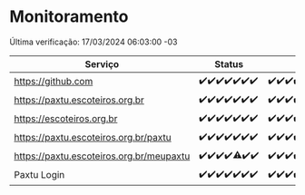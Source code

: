 # Monitoramento

Última verificação: 17/03/2024 06:03:00 -03

|Serviço|Status|Últimas 24h|
|---|---|---|
|https://github.com|<span title="2024-03-10: OK=24">✔️</span><span title="2024-03-11: OK=24">✔️</span><span title="2024-03-12: OK=24">✔️</span><span title="2024-03-13: OK=22">✔️</span><span title="2024-03-14: OK=24">✔️</span><span title="2024-03-15: OK=24">✔️</span><span title="2024-03-16: OK=9">✔️</span>|<span title="16/03/2024 06:04:00 -03 : 200">✔️</span><span title="16/03/2024 07:06:00 -03 : 200">✔️</span><span title="16/03/2024 08:02:00 -03 : 200">✔️</span><span title="16/03/2024 09:10:00 -03 : 200">✔️</span><span title="16/03/2024 10:04:00 -03 : 200">✔️</span><span title="16/03/2024 11:03:00 -03 : 200">✔️</span><span title="16/03/2024 12:03:00 -03 : 200">✔️</span><span title="16/03/2024 13:06:00 -03 : 200">✔️</span><span title="16/03/2024 14:03:00 -03 : 200">✔️</span><span title="16/03/2024 15:06:00 -03 : 200">✔️</span><span title="16/03/2024 16:02:00 -03 : 200">✔️</span><span title="16/03/2024 17:06:00 -03 : 200">✔️</span><span title="16/03/2024 18:03:00 -03 : 200">✔️</span><span title="16/03/2024 19:03:00 -03 : 200">✔️</span><span title="16/03/2024 20:06:00 -03 : 200">✔️</span><span title="16/03/2024 21:32:00 -03 : 200">✔️</span><span title="16/03/2024 22:42:00 -03 : 200">✔️</span><span title="16/03/2024 23:14:00 -03 : 200">✔️</span><span title="17/03/2024 00:06:00 -03 : 200">✔️</span><span title="17/03/2024 01:08:00 -03 : 200">✔️</span><span title="17/03/2024 02:06:00 -03 : 200">✔️</span><span title="17/03/2024 03:07:00 -03 : 200">✔️</span><span title="17/03/2024 04:03:00 -03 : 200">✔️</span><span title="17/03/2024 05:07:00 -03 : 200">✔️</span><span title="17/03/2024 06:03:00 -03 : 200">✔️</span>|
|https://paxtu.escoteiros.org.br|<span title="2024-03-10: OK=24">✔️</span><span title="2024-03-11: OK=24">✔️</span><span title="2024-03-12: OK=24">✔️</span><span title="2024-03-13: OK=22">✔️</span><span title="2024-03-14: OK=24">✔️</span><span title="2024-03-15: OK=24">✔️</span><span title="2024-03-16: OK=9">✔️</span>|<span title="16/03/2024 06:04:00 -03 : 200">✔️</span><span title="16/03/2024 07:06:00 -03 : 200">✔️</span><span title="16/03/2024 08:02:00 -03 : 200">✔️</span><span title="16/03/2024 09:10:00 -03 : 200">✔️</span><span title="16/03/2024 10:04:00 -03 : 200">✔️</span><span title="16/03/2024 11:03:00 -03 : 200">✔️</span><span title="16/03/2024 12:03:00 -03 : 200">✔️</span><span title="16/03/2024 13:06:00 -03 : 200">✔️</span><span title="16/03/2024 14:03:00 -03 : 200">✔️</span><span title="16/03/2024 15:06:00 -03 : 200">✔️</span><span title="16/03/2024 16:02:00 -03 : 200">✔️</span><span title="16/03/2024 17:06:00 -03 : 200">✔️</span><span title="16/03/2024 18:03:00 -03 : 200">✔️</span><span title="16/03/2024 19:03:00 -03 : 200">✔️</span><span title="16/03/2024 20:06:00 -03 : 200">✔️</span><span title="16/03/2024 21:32:00 -03 : 200">✔️</span><span title="16/03/2024 22:42:00 -03 : 200">✔️</span><span title="16/03/2024 23:14:00 -03 : 200">✔️</span><span title="17/03/2024 00:06:00 -03 : 200">✔️</span><span title="17/03/2024 01:08:00 -03 : 200">✔️</span><span title="17/03/2024 02:06:00 -03 : 200">✔️</span><span title="17/03/2024 03:07:00 -03 : 200">✔️</span><span title="17/03/2024 04:03:00 -03 : 200">✔️</span><span title="17/03/2024 05:07:00 -03 : 200">✔️</span><span title="17/03/2024 06:03:00 -03 : 200">✔️</span>|
|https://escoteiros.org.br|<span title="2024-03-10: OK=24">✔️</span><span title="2024-03-11: OK=24">✔️</span><span title="2024-03-12: OK=24">✔️</span><span title="2024-03-13: OK=22">✔️</span><span title="2024-03-14: OK=24">✔️</span><span title="2024-03-15: OK=24">✔️</span><span title="2024-03-16: OK=9">✔️</span>|<span title="16/03/2024 06:04:00 -03 : 200">✔️</span><span title="16/03/2024 07:06:00 -03 : 200">✔️</span><span title="16/03/2024 08:02:00 -03 : 200">✔️</span><span title="16/03/2024 09:10:00 -03 : 200">✔️</span><span title="16/03/2024 10:04:00 -03 : 200">✔️</span><span title="16/03/2024 11:03:00 -03 : 200">✔️</span><span title="16/03/2024 12:03:00 -03 : 0">❌</span><span title="16/03/2024 13:06:00 -03 : 200">✔️</span><span title="16/03/2024 14:03:00 -03 : 200">✔️</span><span title="16/03/2024 15:06:00 -03 : 200">✔️</span><span title="16/03/2024 16:02:00 -03 : 200">✔️</span><span title="16/03/2024 17:06:00 -03 : 200">✔️</span><span title="16/03/2024 18:03:00 -03 : 200">✔️</span><span title="16/03/2024 19:03:00 -03 : 200">✔️</span><span title="16/03/2024 20:06:00 -03 : 200">✔️</span><span title="16/03/2024 21:32:00 -03 : 200">✔️</span><span title="16/03/2024 22:42:00 -03 : 200">✔️</span><span title="16/03/2024 23:14:00 -03 : 200">✔️</span><span title="17/03/2024 00:06:00 -03 : 200">✔️</span><span title="17/03/2024 01:08:00 -03 : 200">✔️</span><span title="17/03/2024 02:06:00 -03 : 200">✔️</span><span title="17/03/2024 03:07:00 -03 : 200">✔️</span><span title="17/03/2024 04:03:00 -03 : 200">✔️</span><span title="17/03/2024 05:07:00 -03 : 200">✔️</span><span title="17/03/2024 06:03:00 -03 : 200">✔️</span>|
|https://paxtu.escoteiros.org.br/paxtu|<span title="2024-03-10: OK=24">✔️</span><span title="2024-03-11: OK=24">✔️</span><span title="2024-03-12: OK=24">✔️</span><span title="2024-03-13: OK=22">✔️</span><span title="2024-03-14: OK=24">✔️</span><span title="2024-03-15: OK=24">✔️</span><span title="2024-03-16: OK=9">✔️</span>|<span title="16/03/2024 06:04:00 -03 : 200">✔️</span><span title="16/03/2024 07:06:00 -03 : 200">✔️</span><span title="16/03/2024 08:02:00 -03 : 200">✔️</span><span title="16/03/2024 09:10:00 -03 : 200">✔️</span><span title="16/03/2024 10:04:00 -03 : 200">✔️</span><span title="16/03/2024 11:03:00 -03 : 200">✔️</span><span title="16/03/2024 12:03:00 -03 : 200">✔️</span><span title="16/03/2024 13:06:00 -03 : 200">✔️</span><span title="16/03/2024 14:03:00 -03 : 200">✔️</span><span title="16/03/2024 15:06:00 -03 : 200">✔️</span><span title="16/03/2024 16:02:00 -03 : 200">✔️</span><span title="16/03/2024 17:06:00 -03 : 200">✔️</span><span title="16/03/2024 18:03:00 -03 : 200">✔️</span><span title="16/03/2024 19:03:00 -03 : 200">✔️</span><span title="16/03/2024 20:06:00 -03 : 200">✔️</span><span title="16/03/2024 21:32:00 -03 : 200">✔️</span><span title="16/03/2024 22:42:00 -03 : 200">✔️</span><span title="16/03/2024 23:14:00 -03 : 200">✔️</span><span title="17/03/2024 00:06:00 -03 : 200">✔️</span><span title="17/03/2024 01:08:00 -03 : 200">✔️</span><span title="17/03/2024 02:06:00 -03 : 200">✔️</span><span title="17/03/2024 03:07:00 -03 : 200">✔️</span><span title="17/03/2024 04:04:00 -03 : 200">✔️</span><span title="17/03/2024 05:07:00 -03 : 200">✔️</span><span title="17/03/2024 06:03:00 -03 : 200">✔️</span>|
|https://paxtu.escoteiros.org.br/meupaxtu|<span title="2024-03-10: OK=24">✔️</span><span title="2024-03-11: OK=24">✔️</span><span title="2024-03-12: OK=24">✔️</span><span title="2024-03-13: OK=22">✔️</span><span title="2024-03-14: OK=23, Falhas=1">⚠️</span><span title="2024-03-15: OK=24">✔️</span><span title="2024-03-16: OK=9">✔️</span>|<span title="16/03/2024 06:04:00 -03 : 200">✔️</span><span title="16/03/2024 07:06:00 -03 : 200">✔️</span><span title="16/03/2024 08:02:00 -03 : 200">✔️</span><span title="16/03/2024 09:10:00 -03 : 200">✔️</span><span title="16/03/2024 10:04:00 -03 : 200">✔️</span><span title="16/03/2024 11:03:00 -03 : 200">✔️</span><span title="16/03/2024 12:03:00 -03 : 200">✔️</span><span title="16/03/2024 13:06:00 -03 : 200">✔️</span><span title="16/03/2024 14:03:00 -03 : 200">✔️</span><span title="16/03/2024 15:06:00 -03 : 200">✔️</span><span title="16/03/2024 16:02:00 -03 : 200">✔️</span><span title="16/03/2024 17:06:00 -03 : 200">✔️</span><span title="16/03/2024 18:03:00 -03 : 200">✔️</span><span title="16/03/2024 19:03:00 -03 : 200">✔️</span><span title="16/03/2024 20:06:00 -03 : 200">✔️</span><span title="16/03/2024 21:32:00 -03 : 200">✔️</span><span title="16/03/2024 22:42:00 -03 : 200">✔️</span><span title="16/03/2024 23:14:00 -03 : 200">✔️</span><span title="17/03/2024 00:06:00 -03 : 200">✔️</span><span title="17/03/2024 01:08:00 -03 : 200">✔️</span><span title="17/03/2024 02:06:00 -03 : 200">✔️</span><span title="17/03/2024 03:07:00 -03 : 200">✔️</span><span title="17/03/2024 04:04:00 -03 : 200">✔️</span><span title="17/03/2024 05:07:00 -03 : 200">✔️</span><span title="17/03/2024 06:03:00 -03 : 200">✔️</span>|
|Paxtu Login|<span title="2024-03-10: OK=24">✔️</span><span title="2024-03-11: OK=24">✔️</span><span title="2024-03-12: OK=24">✔️</span><span title="2024-03-13: OK=22">✔️</span><span title="2024-03-14: OK=24">✔️</span><span title="2024-03-15: OK=24">✔️</span><span title="2024-03-16: OK=9">✔️</span>|<span title="16/03/2024 06:04:00 -03 : 200">✔️</span><span title="16/03/2024 07:06:00 -03 : 200">✔️</span><span title="16/03/2024 08:02:00 -03 : 200">✔️</span><span title="16/03/2024 09:10:00 -03 : 200">✔️</span><span title="16/03/2024 10:04:00 -03 : 200">✔️</span><span title="16/03/2024 11:03:00 -03 : 200">✔️</span><span title="16/03/2024 12:03:00 -03 : 200">✔️</span><span title="16/03/2024 13:06:00 -03 : 200">✔️</span><span title="16/03/2024 14:03:00 -03 : 200">✔️</span><span title="16/03/2024 15:06:00 -03 : 200">✔️</span><span title="16/03/2024 16:02:00 -03 : 200">✔️</span><span title="16/03/2024 17:06:00 -03 : 200">✔️</span><span title="16/03/2024 18:03:00 -03 : 200">✔️</span><span title="16/03/2024 19:03:00 -03 : 200">✔️</span><span title="16/03/2024 20:06:00 -03 : 200">✔️</span><span title="16/03/2024 21:32:00 -03 : 200">✔️</span><span title="16/03/2024 22:42:00 -03 : 200">✔️</span><span title="16/03/2024 23:14:00 -03 : 200">✔️</span><span title="17/03/2024 00:06:00 -03 : 200">✔️</span><span title="17/03/2024 01:08:00 -03 : 200">✔️</span><span title="17/03/2024 02:06:00 -03 : 200">✔️</span><span title="17/03/2024 03:07:00 -03 : 200">✔️</span><span title="17/03/2024 04:04:00 -03 : 200">✔️</span><span title="17/03/2024 05:07:00 -03 : 200">✔️</span><span title="17/03/2024 06:03:00 -03 : 200">✔️</span>|
